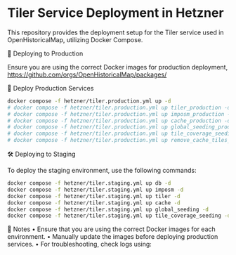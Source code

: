 # Tiler Service Deployment in Hetzner

This repository provides the deployment setup for the Tiler service used in OpenHistoricalMap, utilizing Docker Compose.

🚀 Deploying to Production

Ensure you are using the correct Docker images for production deployment, https://github.com/orgs/OpenHistoricalMap/packages/


📌 Deploy Production Services

```sh
docker compose -f hetzner/tiler.production.yml up -d
# docker compose -f hetzner/tiler.production.yml up tiler_production -d
# docker compose -f hetzner/tiler.production.yml up imposm_production -d
# docker compose -f hetzner/tiler.production.yml up cache_production -d
# docker compose -f hetzner/tiler.production.yml up global_seeding_production -d --force-recreate
# docker compose -f hetzner/tiler.production.yml up tile_coverage_seeding_production -d --force-recreate
# docker compose -f hetzner/tiler.production.yml up remove_cache_tiles_production -d --force-recreate
```

🛠 Deploying to Staging

To deploy the staging environment, use the following commands:

```sh
docker compose -f hetzner/tiler.staging.yml up db -d
docker compose -f hetzner/tiler.staging.yml up imposm -d
docker compose -f hetzner/tiler.staging.yml up tiler -d
docker compose -f hetzner/tiler.staging.yml up cache -d
docker compose -f hetzner/tiler.staging.yml up global_seeding -d
docker compose -f hetzner/tiler.staging.yml up tile_coverage_seeding -d
```

📌 Notes
	•	Ensure that you are using the correct Docker images for each environment.
	•	Manually update the images before deploying production services.
	•	For troubleshooting, check logs using:

